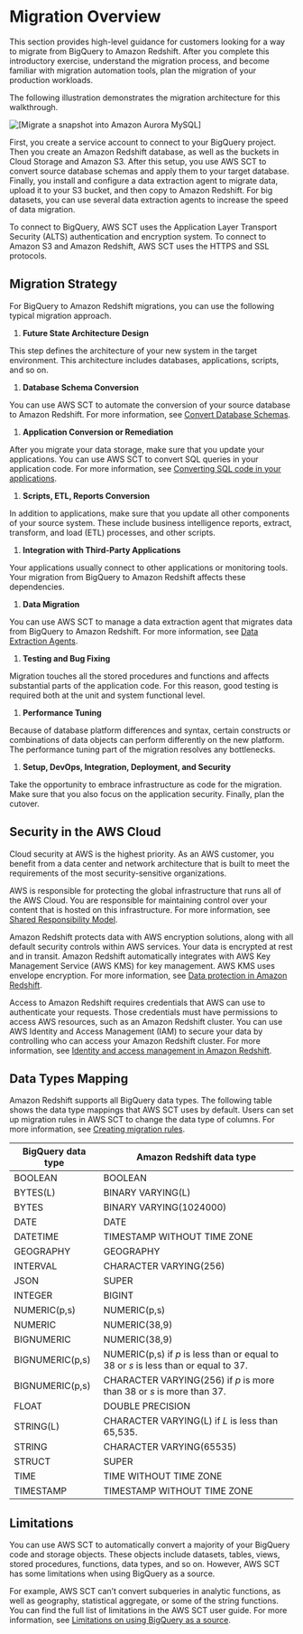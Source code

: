 # Migration Overview<a name="bigquery-redshift-migration-overview"></a>

This section provides high\-level guidance for customers looking for a way to migrate from BigQuery to Amazon Redshift\. After you complete this introductory exercise, understand the migration process, and become familiar with migration automation tools, plan the migration of your production workloads\.

The following illustration demonstrates the migration architecture for this walkthrough\.

![\[Migrate a snapshot into Amazon Aurora MySQL\]](http://docs.aws.amazon.com/dms/latest/sbs/images/bigquery-redshift-migration-architecture.png)

First, you create a service account to connect to your BigQuery project\. Then you create an Amazon Redshift database, as well as the buckets in Cloud Storage and Amazon S3\. After this setup, you use AWS SCT to convert source database schemas and apply them to your target database\. Finally, you install and configure a data extraction agent to migrate data, upload it to your S3 bucket, and then copy to Amazon Redshift\. For big datasets, you can use several data extraction agents to increase the speed of data migration\.

To connect to BigQuery, AWS SCT uses the Application Layer Transport Security \(ALTS\) authentication and encryption system\. To connect to Amazon S3 and Amazon Redshift, AWS SCT uses the HTTPS and SSL protocols\.

## Migration Strategy<a name="bigquery-redshift-migration-overview-strategy"></a>

For BigQuery to Amazon Redshift migrations, you can use the following typical migration approach\.

1.  **Future State Architecture Design** 

   This step defines the architecture of your new system in the target environment\. This architecture includes databases, applications, scripts, and so on\.

1.  **Database Schema Conversion** 

   You can use AWS SCT to automate the conversion of your source database to Amazon Redshift\. For more information, see [Convert Database Schemas](bigquery-redshift-migration-step-6.md)\.

1.  **Application Conversion or Remediation** 

   After you migrate your data storage, make sure that you update your applications\. You can use AWS SCT to convert SQL queries in your application code\. For more information, see [Converting SQL code in your applications](https://docs.aws.amazon.com/SchemaConversionTool/latest/userguide/CHAP_Converting.App.Generic.html)\.

1.  **Scripts, ETL, Reports Conversion** 

   In addition to applications, make sure that you update all other components of your source system\. These include business intelligence reports, extract, transform, and load \(ETL\) processes, and other scripts\.

1.  **Integration with Third\-Party Applications** 

   Your applications usually connect to other applications or monitoring tools\. Your migration from BigQuery to Amazon Redshift affects these dependencies\.

1.  **Data Migration** 

   You can use AWS SCT to manage a data extraction agent that migrates data from BigQuery to Amazon Redshift\. For more information, see [Data Extraction Agents](bigquery-redshift-migration-step-7.md)\.

1.  **Testing and Bug Fixing** 

   Migration touches all the stored procedures and functions and affects substantial parts of the application code\. For this reason, good testing is required both at the unit and system functional level\.

1.  **Performance Tuning** 

   Because of database platform differences and syntax, certain constructs or combinations of data objects can perform differently on the new platform\. The performance tuning part of the migration resolves any bottlenecks\.

1.  **Setup, DevOps, Integration, Deployment, and Security** 

   Take the opportunity to embrace infrastructure as code for the migration\. Make sure that you also focus on the application security\. Finally, plan the cutover\.

## Security in the AWS Cloud<a name="bigquery-redshift-migration-overview-security"></a>

Cloud security at AWS is the highest priority\. As an AWS customer, you benefit from a data center and network architecture that is built to meet the requirements of the most security\-sensitive organizations\.

 AWS is responsible for protecting the global infrastructure that runs all of the AWS Cloud\. You are responsible for maintaining control over your content that is hosted on this infrastructure\. For more information, see [Shared Responsibility Model](https://aws.amazon.com/compliance/shared-responsibility-model/)\.

Amazon Redshift protects data with AWS encryption solutions, along with all default security controls within AWS services\. Your data is encrypted at rest and in transit\. Amazon Redshift automatically integrates with AWS Key Management Service \(AWS KMS\) for key management\. AWS KMS uses envelope encryption\. For more information, see [Data protection in Amazon Redshift](https://docs.aws.amazon.com/redshift/latest/mgmt/security-data-protection.html)\.

Access to Amazon Redshift requires credentials that AWS can use to authenticate your requests\. Those credentials must have permissions to access AWS resources, such as an Amazon Redshift cluster\. You can use AWS Identity and Access Management \(IAM\) to secure your data by controlling who can access your Amazon Redshift cluster\. For more information, see [Identity and access management in Amazon Redshift](https://docs.aws.amazon.com/redshift/latest/mgmt/redshift-iam-authentication-access-control.html)\.

## Data Types Mapping<a name="bigquery-redshift-migration-overview-mapping"></a>

Amazon Redshift supports all BigQuery data types\. The following table shows the data type mappings that AWS SCT uses by default\. Users can set up migration rules in AWS SCT to change the data type of columns\. For more information, see [Creating migration rules](https://docs.aws.amazon.com/SchemaConversionTool/latest/userguide/CHAP_Converting.html#CHAP_Converting.MigrationRules)\.


| BigQuery data type | Amazon Redshift data type | 
| --- | --- | 
|  BOOLEAN  |  BOOLEAN  | 
|  BYTES\(L\)  |  BINARY VARYING\(L\)  | 
|  BYTES  |  BINARY VARYING\(1024000\)  | 
|  DATE  |  DATE  | 
|  DATETIME  |  TIMESTAMP WITHOUT TIME ZONE  | 
|  GEOGRAPHY  |  GEOGRAPHY  | 
|  INTERVAL  |  CHARACTER VARYING\(256\)  | 
|  JSON  |  SUPER  | 
|  INTEGER  |  BIGINT  | 
|  NUMERIC\(p,s\)  |  NUMERIC\(p,s\)  | 
|  NUMERIC  |  NUMERIC\(38,9\)  | 
|  BIGNUMERIC  |  NUMERIC\(38,9\)  | 
|  BIGNUMERIC\(p,s\)  |  NUMERIC\(p,s\) if *p* is less than or equal to 38 or *s* is less than or equal to 37\.  | 
|  BIGNUMERIC\(p,s\)  |  CHARACTER VARYING\(256\) if *p* is more than 38 or *s* is more than 37\.  | 
|  FLOAT  |  DOUBLE PRECISION  | 
|  STRING\(L\)  |  CHARACTER VARYING\(L\) if *L* is less than 65,535\.  | 
|  STRING  |  CHARACTER VARYING\(65535\)  | 
|  STRUCT  |  SUPER  | 
|  TIME  |  TIME WITHOUT TIME ZONE  | 
|  TIMESTAMP  |  TIMESTAMP WITHOUT TIME ZONE  | 

## Limitations<a name="bigquery-redshift-migration-overview-limitations"></a>

You can use AWS SCT to automatically convert a majority of your BigQuery code and storage objects\. These objects include datasets, tables, views, stored procedures, functions, data types, and so on\. However, AWS SCT has some limitations when using BigQuery as a source\.

For example, AWS SCT can’t convert subqueries in analytic functions, as well as geography, statistical aggregate, or some of the string functions\. You can find the full list of limitations in the AWS SCT user guide\. For more information, see [Limitations on using BigQuery as a source](https://docs.aws.amazon.com/SchemaConversionTool/latest/userguide/CHAP_Source.BigQuery.html#CHAP_Source.BigQuery.Limitations)\.
